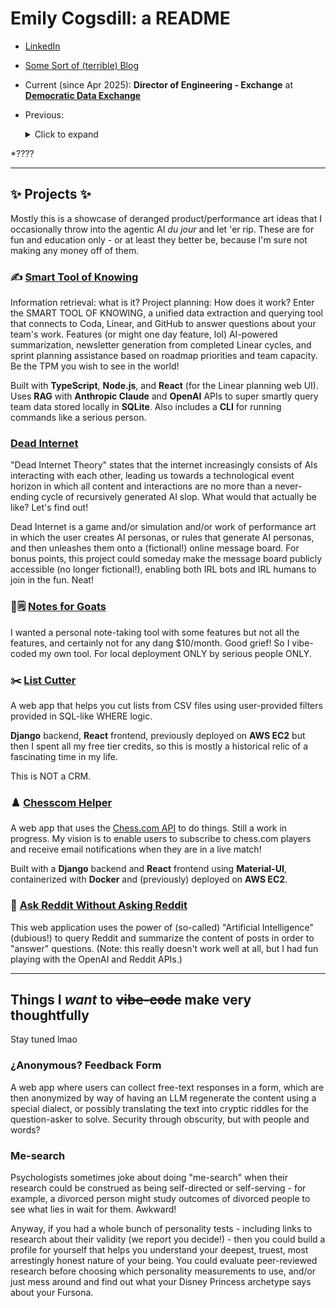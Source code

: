 # Emily Cogsdill: a README

- [LinkedIn](https://www.linkedin.com/in/emilycogsdill/)
- [Some Sort of (terrible) Blog](https://baba-is.win)
- Current (since Apr 2025): **Director of Engineering - Exchange** at **[Democratic Data Exchange](https://demexchange.com)**
- Previous:
  <details>
  <summary>Click to expand</summary>
  
  - 2021-2025: **[Community Tech Alliance](https://communitytechalliance.org)**, founding engineer with multiple roles: Senior Software Engineer, Engineering Manager, Staff Software Engineer. Code and infra to set up a bunch of data pipelines for mission-driven organizations. Neat!
  - 2021: **Staff Data Engineer** at **MyFitnessPal** – Built pipelines to support product analytics.
  - 2020: **Data Engineer** at **Biden for President** – Engineering support for Paid Media Analytics and Election Night Reporting.
  - 2017-2020: **Staff Data Analyst** at **Expedia** – Business performance insights with innovative anomaly detection strategies.
  - 2015-2017: **Senior Data Analyst** at **MyFitnessPal** – Dashboards and experimentation.
  - 2015: **User Researcher** at **MyFitnessPal** – User interviews, user testing, surveys, _creative_ SQL.
  - 2011-2015: **PhD Student** at **Harvard University** (Psychology) – I earned my PhD by asking children to tell me what they think about creepy computer-generated faces. Neat! Oh and then I wrote a billion pages about it.
  
  </details>

*????

---

## ✨ Projects ✨

Mostly this is a showcase of deranged product/performance art ideas that I occasionally throw into the agentic AI _du jour_ and let 'er rip. These are for fun and education only - or at least they better be, because I'm sure not making any money off of them.

### ✍️ [Smart Tool of Knowing](https://github.com/emily-flambe/smart-tool-of-knowing)

Information retrieval: what is it? Project planning: How does it work? Enter the SMART TOOL OF KNOWING, a unified data extraction and querying tool that connects to Coda, Linear, and GitHub to answer questions about your team's work. Features (or might one day feature, lol) AI-powered summarization, newsletter generation from completed Linear cycles, and sprint planning assistance based on roadmap priorities and team capacity. Be the TPM you wish to see in the world!

Built with **TypeScript**, **Node.js**, and **React** (for the Linear planning web UI). Uses **RAG** with **Anthropic Claude** and **OpenAI** APIs to super smartly query team data stored locally in **SQLite**. Also includes a **CLI** for running commands like a serious person.

### [Dead Internet](https://github.com/emily-flambe/dead-internet)

"Dead Internet Theory" states that the internet increasingly consists of AIs interacting with each other, leading us towards a technological event horizon in which all content and interactions are no more than a never-ending cycle of recursively generated AI slop. What would that actually be like? Let's find out!

Dead Internet is a game and/or simulation and/or work of performance art in which the user creates AI personas, or rules that generate AI personas, and then unleashes them onto a (fictional!) online message board. For bonus points, this project could someday make the message board publicly accessible (no longer fictional!), enabling both IRL bots and IRL humans to join in the fun. Neat!

### 🐐🗒️ [Notes for Goats](https://github.com/emily-flambe/notes-for-goats)

I wanted a personal note-taking tool with some features but not all the features, and certainly not for any dang $10/month. Good grief! So I vibe-coded my own tool. For local deployment ONLY by serious people ONLY.

### ✂️ [List Cutter](https://github.com/emily-flambe/list-cutter)

A web app that helps you cut lists from CSV files using user-provided filters provided in SQL-like WHERE logic.

**Django** backend, **React** frontend, previously deployed on **AWS EC2** but then I spent all my free tier credits, so this is mostly a historical relic of a fascinating time in my life.

This is NOT a CRM.

### ♟️ [Chesscom Helper](https://github.com/emily-flambe/chesscom-helper)

A web app that uses the [Chess.com API](https://www.chess.com/news/view/published-data-api) to do things. Still a work in progress. My vision is to enable users to subscribe to chess.com players and receive email notifications when they are in a live match!

Built with a **Django** backend and **React** frontend using **Material-UI**, containerized with **Docker** and (previously) deployed on **AWS EC2**.

### 🤖 [Ask Reddit Without Asking Reddit](https://github.com/emily-flambe/ask-reddit-without-asking-reddit)

This web application uses the power of (so-called) "Artificial Intelligence" (dubious!) to query Reddit and summarize the content of posts in order to "answer" questions. (Note: this really doesn't work well at all, but I had fun playing with the OpenAI and Reddit APIs.)

---

## Things I _want_ to ~~vibe-code~~ make very thoughtfully

Stay tuned lmao


### ¿Anonymous? Feedback Form

A web app where users can collect free-text responses in a form, which are then anonymized by way of having an LLM regenerate the content using a special dialect, or possibly translating the text into cryptic riddles for the question-asker to solve. Security through obscurity, but with people and words?

### Me-search

Psychologists sometimes joke about doing "me-search" when their research could be construed as being self-directed or self-serving - for example, a divorced person might study outcomes of divorced people to see what lies in wait for them. Awkward!

Anyway, if you had a whole bunch of personality tests - including links to research about their validity (we report you decide!) - then you could build a profile for yourself that helps you understand your deepest, truest, most arrestingly honest nature of your being. You could evaluate peer-reviewed research before choosing which personality measurements to use, and/or just mess around and find out what your Disney Princess archetype says about your Fursona.
